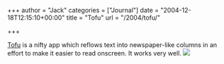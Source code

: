 +++
author = "Jack"
categories = ["Journal"]
date = "2004-12-18T12:15:10+00:00"
title = "Tofu"
url = "/2004/tofu/"

+++

[Tofu][1] is a nifty app which reflows text into newspaper-like columns in an effort to make it easier to read onscreen. It works very well. ![][2]

 [1]: http://homepage.mac.com/asagoo/tofu/
 [2]: /images/blog/images/blog/tofuscreen.jpg
